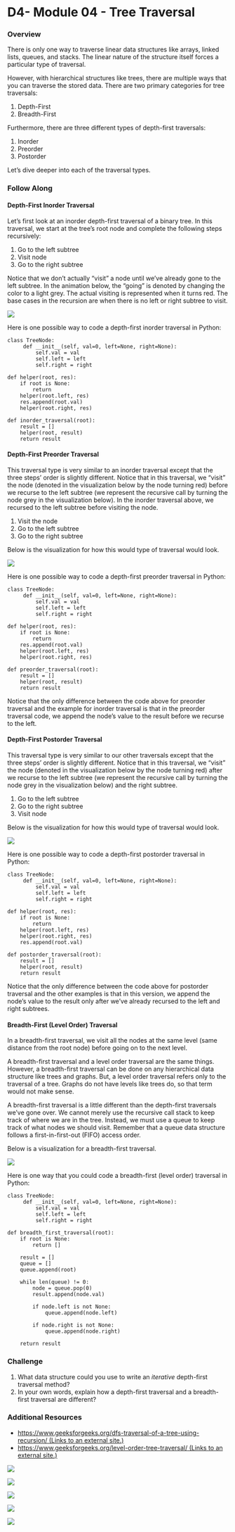 D4- Module 04 - Tree Traversal
==============================

### Overview <span id="overview"></span>

There is only one way to traverse linear data structures like arrays, linked lists, queues, and stacks. The linear nature of the structure itself forces a particular type of traversal.

However, with hierarchical structures like trees, there are multiple ways that you can traverse the stored data. There are two primary categories for tree traversals:

1.  Depth-First
2.  Breadth-First

Furthermore, there are three different types of depth-first traversals:

1.  Inorder
2.  Preorder
3.  Postorder

Let’s dive deeper into each of the traversal types.

### Follow Along <span id="follow-along"></span>

#### Depth-First Inorder Traversal <span id="depth-first-inorder-traversal"></span>

Let’s first look at an inorder depth-first traversal of a binary tree. In this traversal, we start at the tree’s root node and complete the following steps recursively:

1.  Go to the left subtree
2.  Visit node
3.  Go to the right subtree

Notice that we don’t actually “visit” a node until we’ve already gone to the left subtree. In the animation below, the “going” is denoted by changing the color to a light grey. The actual visiting is represented when it turns red. The base cases in the recursion are when there is no left or right subtree to visit.

![](https://tk-assets.lambdaschool.com/4b1680ed-3b4b-4fcf-ba97-bbfe54f5d066_depth-first-inorder-traversal.gif)

Here is one possible way to code a depth-first inorder traversal in Python:

    class TreeNode:
         def __init__(self, val=0, left=None, right=None):
             self.val = val
             self.left = left
             self.right = right

    def helper(root, res):
        if root is None:
            return
        helper(root.left, res)
        res.append(root.val)
        helper(root.right, res)

    def inorder_traversal(root):
        result = []
        helper(root, result)
        return result

#### Depth-First Preorder Traversal <span id="depth-first-preorder-traversal"></span>

This traversal type is very similar to an inorder traversal except that the three steps’ order is slightly different. Notice that in this traversal, we “visit” the node (denoted in the visualization below by the node turning red) before we recurse to the left subtree (we represent the recursive call by turning the node grey in the visualization below). In the inorder traversal above, we recursed to the left subtree before visiting the node.

1.  Visit the node
2.  Go to the left subtree
3.  Go to the right subtree

Below is the visualization for how this would type of traversal would look.

![](https://tk-assets.lambdaschool.com/c44685b7-b6f7-4214-ba85-226ca56e8042_depth-first-preorder-traversal.gif)

Here is one possible way to code a depth-first preorder traversal in Python:

    class TreeNode:
         def __init__(self, val=0, left=None, right=None):
             self.val = val
             self.left = left
             self.right = right

    def helper(root, res):
        if root is None:
            return
        res.append(root.val)
        helper(root.left, res)
        helper(root.right, res)

    def preorder_traversal(root):
        result = []
        helper(root, result)
        return result

Notice that the only difference between the code above for preorder traversal and the example for inorder traversal is that in the preorder traversal code, we append the node’s value to the result before we recurse to the left.

#### Depth-First Postorder Traversal <span id="depth-first-postorder-traversal"></span>

This traversal type is very similar to our other traversals except that the three steps’ order is slightly different. Notice that in this traversal, we “visit” the node (denoted in the visualization below by the node turning red) after we recurse to the left subtree (we represent the recursive call by turning the node grey in the visualization below) and the right subtree.

1.  Go to the left subtree
2.  Go to the right subtree
3.  Visit node

Below is the visualization for how this would type of traversal would look.

![](https://tk-assets.lambdaschool.com/41bc2877-94d4-4103-885b-c396bec4832a_depth-first-postorder-traversal.gif)

Here is one possible way to code a depth-first postorder traversal in Python:

    class TreeNode:
         def __init__(self, val=0, left=None, right=None):
             self.val = val
             self.left = left
             self.right = right

    def helper(root, res):
        if root is None:
            return
        helper(root.left, res)
        helper(root.right, res)
        res.append(root.val)

    def postorder_traversal(root):
        result = []
        helper(root, result)
        return result

Notice that the only difference between the code above for postorder traversal and the other examples is that in this version, we append the node’s value to the result only after we’ve already recursed to the left and right subtrees.

#### Breadth-First (Level Order) Traversal <span id="breadth-first-level-order-traversal"></span>

In a breadth-first traversal, we visit all the nodes at the same level (same distance from the root node) before going on to the next level.

A breadth-first traversal and a level order traversal are the same things. However, a breadth-first traversal can be done on any hierarchical data structure like trees and graphs. But, a level order traversal refers only to the traversal of a tree. Graphs do not have levels like trees do, so that term would not make sense.

A breadth-first traversal is a little different than the depth-first traversals we’ve gone over. We cannot merely use the recursive call stack to keep track of where we are in the tree. Instead, we must use a queue to keep track of what nodes we should visit. Remember that a queue data structure follows a first-in-first-out (FIFO) access order.

Below is a visualization for a breadth-first traversal.

![](https://tk-assets.lambdaschool.com/671a11b7-acee-4b16-9452-d42f3b69a24e_breadth-first-traversal.gif)

Here is one way that you could code a breadth-first (level order) traversal in Python:

    class TreeNode:
         def __init__(self, val=0, left=None, right=None):
             self.val = val
             self.left = left
             self.right = right

    def breadth_first_traversal(root):
        if root is None:
            return []

        result = []
        queue = []
        queue.append(root)

        while len(queue) != 0:
            node = queue.pop(0)
            result.append(node.val)

            if node.left is not None:
                queue.append(node.left)

            if node.right is not None:
                queue.append(node.right)

        return result

### Challenge <span id="challenge"></span>

1.  What data structure could you use to write an *iterative* depth-first traversal method?
2.  In your own words, explain how a depth-first traversal and a breadth-first traversal are different?

### Additional Resources <span id="additional-resources"></span>

-   [https://www.geeksforgeeks.org/dfs-traversal-of-a-tree-using-recursion/ (Links to an external site.)](https://www.geeksforgeeks.org/dfs-traversal-of-a-tree-using-recursion/)
-   [https://www.geeksforgeeks.org/level-order-tree-traversal/ (Links to an external site.)](https://www.geeksforgeeks.org/level-order-tree-traversal/)

![](../../.gitbook/assets/image%20%284%29%20%286%29.png)

![](../../.gitbook/assets/image%20%284%29%20%286%29.png)

![](../../.gitbook/assets/image%20%284%29%20%286%29.png)

![](../../.gitbook/assets/image%20%284%29%20%286%29.png)

![](../../.gitbook/assets/image%20%284%29%20%286%29.png)
